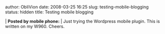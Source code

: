 author: ObliVion
date: 2008-03-25 16:25
slug: testing-mobile-blogging
status: hidden
title: Testing mobile blogging


| **Posted by mobile phone:** | Just trying the Wordpress mobile plugin.
This is written on my W960. Cheers.
